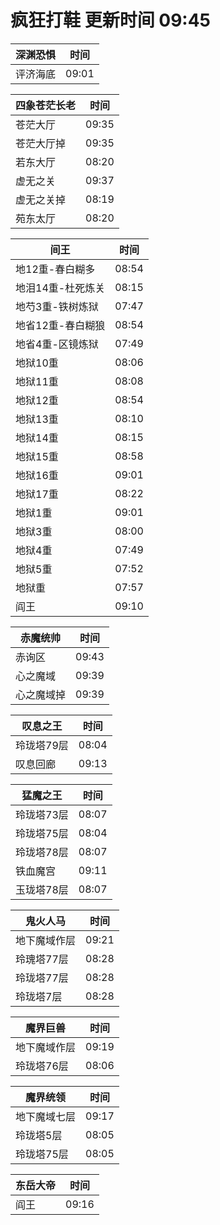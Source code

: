 # 疯狂打鞋 更新时间 09:45

| 深渊恐惧   | 时间    |
|--------|-------|
| 评济海底 | 09:01 |

| 四象苍茫长老   | 时间    |
|--------|-------|
| 苍茫大厅 | 09:35 |
| 苍茫大厅掉 | 09:35 |
| 若东大厅 | 08:20 |
| 虚无之关 | 09:37 |
| 虚无之关掉 | 08:19 |
| 苑东太厅 | 08:20 |

| 间王   | 时间    |
|--------|-------|
| 地12重-春白糊多 | 08:54 |
| 地泪14重-杜死炼关 | 08:15 |
| 地芍3重-铁树炼狱 | 07:47 |
| 地省12重-春白糊狼 | 08:54 |
| 地省4重-区镜炼狱 | 07:49 |
| 地狱10重 | 08:06 |
| 地狱11重 | 08:08 |
| 地狱12重 | 08:54 |
| 地狱13重 | 08:10 |
| 地狱14重 | 08:15 |
| 地狱15重 | 08:58 |
| 地狱16重 | 09:01 |
| 地狱17重 | 08:22 |
| 地狱1重 | 09:01 |
| 地狱3重 | 08:00 |
| 地狱4重 | 07:49 |
| 地狱5重 | 07:52 |
| 地狱重 | 07:57 |
| 阎王 | 09:10 |

| 赤魔统帅   | 时间    |
|--------|-------|
| 赤询区 | 09:43 |
| 心之魔域 | 09:39 |
| 心之魔域掉 | 09:39 |

| 叹息之王   | 时间    |
|--------|-------|
| 玲珑塔79层 | 08:04 |
| 叹息回廊 | 09:13 |

| 猛魔之王   | 时间    |
|--------|-------|
| 玲珑塔73层 | 08:07 |
| 玲珑塔75层 | 08:04 |
| 玲珑塔78层 | 08:07 |
| 铁血魔宫 | 09:11 |
| 玉珑塔78层 | 08:07 |

| 鬼火人马   | 时间    |
|--------|-------|
| 地下魔域作层 | 09:21 |
| 玲瑰塔77层 | 08:28 |
| 玲珑塔77层 | 08:28 |
| 玲珑塔7层 | 08:28 |

| 魔界巨兽   | 时间    |
|--------|-------|
| 地下魔域作层 | 09:19 |
| 玲珑塔76层 | 08:06 |

| 魔界统领   | 时间    |
|--------|-------|
| 地下魔域七层 | 09:17 |
| 玲珑塔5层 | 08:05 |
| 玲珑塔75层 | 08:05 |

| 东岳大帝   | 时间    |
|--------|-------|
| 阎王 | 09:16 |